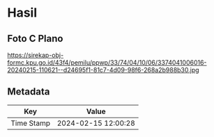 # Hasil

## Foto C Plano

https://sirekap-obj-formc.kpu.go.id/43f4/pemilu/ppwp/33/74/04/10/06/3374041006016-20240215-110621--d24695f1-81c7-4d09-98f6-268a2b988b30.jpg


## Metadata

| Key        | Value               |
| ---------- | ------------------- |
| Time Stamp | 2024-02-15 12:00:28 |



